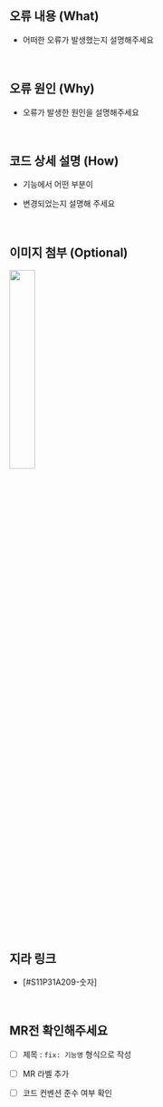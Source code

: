 ## 오류 내용 (What)

  - 어떠한 오류가 발생했는지 설명해주세요

<br/>

## 오류 원인 (Why)

  - 오류가 발생한 원인을 설명해주세요

<br/>

## 코드 상세 설명 (How)

  - 기능에서 어떤 부분이

  - 변경되었는지 설명해 주세요

<br/>

## 이미지 첨부 (Optional)

<img src="파일주소" width="30%" height="30%"/>

<br/>

## 지라 링크

- [#S11P31A209-숫자]

<br/>

## MR전 확인해주세요

 - [ ] 제목 : `fix: 기능명` 형식으로 작성

 - [ ] MR 라벨 추가

 - [ ] 코드 컨벤션 준수 여부 확인

<br/>